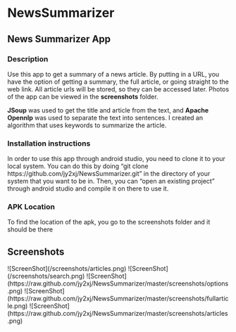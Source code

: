 # NewsSummarizer

<h2> News Summarizer App</h2>

<h3>Description</h3>

<p> Use this app to get a summary of a news article. By putting in a URL, you have the option of getting a summary, the full article, or going straight to the web link. All article urls will be stored, so they can be accessed later. Photos of the app can be viewed in the <b>screenshots</b> folder.

<b>JSoup</b> was used to get the title and article from the text, and <b>Apache Opennlp</b> was used to separate the text into sentences. I created an algorithm that uses keywords to summarize the article.</p>

<h3>Installation instructions</h3>

<p>In order to use this app through android studio, you need to clone it to your local system. You can do this by doing “git clone https://github.com/jy2xj/NewsSummarizer.git” in the directory of your system that you want to be in. Then, you can “open an existing project” through android studio and compile it on there to use it.</p>

<h3>APK Location </h3>

<p> To find the location of the apk, you go to the screenshots folder and it should be there</p>

<h2>Screenshots</h2>
![ScreenShot](/screenshots/articles.png)
![ScreenShot](/screenshots/search.png)
![ScreenShot](https://raw.github.com/jy2xj/NewsSummarizer/master/screenshots/options.png)
![ScreenShot](https://raw.github.com/jy2xj/NewsSummarizer/master/screenshots/fullarticle.png)
![ScreenShot](https://raw.github.com/jy2xj/NewsSummarizer/master/screenshots/articles.png)
